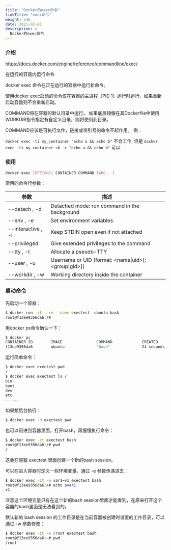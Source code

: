 ```yaml
---
title: "Docker的exec命令"
linkTitle: "exec命令"
weight: 546
date: 2021-02-01
description: >
  Docker的exec命令
---
```



### 介绍

https://docs.docker.com/engine/reference/commandline/exec/

在运行的容器内运行命令

docker exec 命令在正在运行的容器中运行新命令。

使用docker exec启动的命令仅在容器的主进程（PID 1）运行时运行，如果重新启动容器则不会重新启动。

COMMAND将在容器的默认目录中运行。 如果底层镜像在其Dockerfile中使用WORKDIR指令指定有自定义目录，则将使用此目录。

COMMAND应该是可执行文件，链接或带引号的命令不起作用。 例：

`docker exec -ti my_container "echo a && echo b"` 不会工作, 但是 `docker exec -ti my_container sh -c "echo a && echo b"` 可以.

### 使用

```bash
docker exec [OPTIONS] CONTAINER COMMAND [ARG...]
```

常用的命令行参数：

| 参数               | 描述                                                 |
| ------------------ | ---------------------------------------------------- |
| --detach , -d      | Detached mode: run command in the background         |
| --env , -e         | Set environment variables                            |
| --interactive , -i | Keep STDIN open even if not attached                 |
| --privileged       | Give extended privileges to the command              |
| --tty , -t         | Allocate a pseudo-TTY                                |
| --user , -u        | Username or UID (format: <name\|uid>[:<group\|gid>]) |
| --workdir , -w     | Working directory inside the container               |

### 启动命令

先启动一个容器：

```bash
$ docker run -it --rm --name exectest  ubuntu bash
root@f13ee9356da6:/# 
```

用docker ps命令确认一下：

```bash
$ docker ps
CONTAINER ID        IMAGE               COMMAND             CREATED             STATUS              PORTS               NAMES
f13ee9356da6        ubuntu              "bash"              24 seconds ago      Up 22 seconds                           exectest
```

运行简单命令：

```bash
$ docker exec exectest pwd
/
$ docker exec exectest ls /
bin
boot
dev
etc
......
```

如果想后台执行：

```bash
$ docker exec -d exectest pwd
```

也可以用进到容器里面，打开bash，再慢慢执行命令：

```bash
$ docker exec -it exectest bash
root@f13ee9356da6:/# pwd
/
```

这会在容器 exectest 里面创建一个新的bash session。

可以在进入容器时定义一些环境变量，通过 -e 参数传递进去：

```bash
$ docker exec -it -e var1=v1 exectest bash
root@f13ee9356da6:/# echo $var1
v1
```

注意这个环境变量只有在这个新的bash session里面才能看到，在原来打开这个容器的bash里面是无法看到的。

默认新的 bash session 的工作目录是在当前容器被创建时设置的工作目录，可以通过 -w 参数修改：

```bash
$ docker exec -it -w /root exectest bash
root@f13ee9356da6:~# pwd
/root
```



